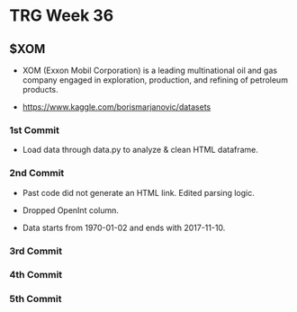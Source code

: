 # TRG Week 36

## $XOM

- XOM (Exxon Mobil Corporation) is a leading multinational oil and gas company engaged in exploration, production, and refining of petroleum products.

- https://www.kaggle.com/borismarjanovic/datasets

### 1st Commit

- Load data through data.py to analyze & clean HTML dataframe.

### 2nd Commit

- Past code did not generate an HTML link. Edited parsing logic.

- Dropped OpenInt column.

- Data starts from 1970-01-02 and ends with 2017-11-10.

### 3rd Commit

### 4th Commit

### 5th Commit